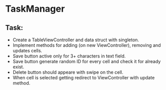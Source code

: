 # TaskManager

## Task:  

* Create a TableViewController and data struct with singleton.  
* Implement methods for adding (on new ViewController), removing and updates cells.  
* Save button active only for 3+ characters in text field.  
* Save button generate random ID for every cell and check it for already exist.  
* Delete button should appeare with swipe on the cell.  
* When cell is selected getting redirect to ViewController with update method.  
